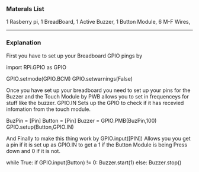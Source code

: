 ### Materals List
1 Rasberry pi,
1 BreadBoard,
1 Active Buzzer,
1 Button Module,
6 M-F Wires,

--------------------------------------------------------
### Explanation
First you have to set up your Breadboard GPIO pings by

import RPi.GPIO as GPIO

GPIO.setmode(GPIO.BCM)
GPIO.setwarnings(False)

Once you have set up your breadboard you need to set up your pins for the Buzzer and the Touch Module by
PWB allows you to set in frequenceys for stuff like the buzzer.
GPIO.IN Sets up the GPIO to check if it has recevied infomation from the touch module.

BuzPin = [Pin]
Button = [Pin]
Buzzer = GPIO.PMB(BuzPin,100)
GPIO.setup(Button,GPIO.IN)

And Finally to make this thing work by
GPIO.input([PIN]) Allows you you get a pin if it is set up as GPIO.IN to get a 1 if the Button Module is being Press down and 0 if it is not.

while True:
  if GPIO.input(Button) != 0: Buzzer.start(1)
  else: Buzzer.stop()

